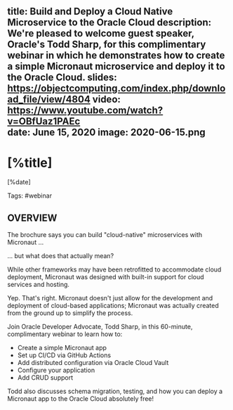 title: Build and Deploy a Cloud Native Microservice to the Oracle Cloud
description: We're pleased to welcome guest speaker, Oracle's Todd Sharp, for this complimentary webinar in which he demonstrates how to create a simple Micronaut microservice and deploy it to the Oracle Cloud.
slides: https://objectcomputing.com/index.php/download_file/view/4804
video: https://www.youtube.com/watch?v=OBfUaz1PAEc            
date: June 15, 2020
image: 2020-06-15.png
---

# [%title]

[%date] 

Tags: #webinar

## OVERVIEW 

The brochure says you can build "cloud-native" microservices with Micronaut ...

... but what does that actually mean?

While other frameworks may have been retrofitted to accommodate cloud deployment, Micronaut was designed with built-in support for cloud services and hosting.

Yep. That's right. Micronaut doesn't just allow for the development and deployment of cloud-based applications; Micronaut was actually created from the ground up to simplify the process.

Join Oracle Developer Advocate, Todd Sharp, in this 60-minute, complimentary webinar to learn how to:

- Create a simple Micronaut app
- Set up CI/CD via GitHub Actions
- Add distributed configuration via Oracle Cloud Vault
- Configure your application
- Add CRUD support

Todd also discusses schema migration, testing, and how you can deploy a Micronaut app to the Oracle Cloud absolutely free!
